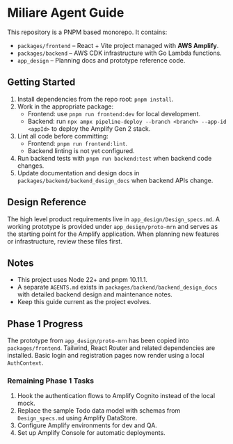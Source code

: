 # Miliare Agent Guide

This repository is a PNPM based monorepo. It contains:

- `packages/frontend` – React + Vite project managed with **AWS Amplify**.
- `packages/backend` – AWS CDK infrastructure with Go Lambda functions.
- `app_design` – Planning docs and prototype reference code.

## Getting Started
1. Install dependencies from the repo root: `pnpm install`.
2. Work in the appropriate package:
   - Frontend: use `pnpm run frontend:dev` for local development.
   - Backend: run `npx ampx pipeline-deploy --branch <branch> --app-id <appId>` to deploy the Amplify Gen&nbsp;2 stack.
3. Lint all code before committing:
   - Frontend: `pnpm run frontend:lint`.
   - Backend linting is not yet configured.
4. Run backend tests with `pnpm run backend:test` when backend code changes.
5. Update documentation and design docs in `packages/backend/backend_design_docs` when backend APIs change.

## Design Reference
The high level product requirements live in `app_design/Design_specs.md`. A working
prototype is provided under `app_design/proto-mrn` and serves as the starting
point for the Amplify application. When planning new features or infrastructure,
review these files first.

## Notes
- This project uses Node 22+ and pnpm 10.11.1.
- A separate `AGENTS.md` exists in `packages/backend/backend_design_docs` with detailed backend design and maintenance notes.
- Keep this guide current as the project evolves.

## Phase 1 Progress
The prototype from `app_design/proto-mrn` has been copied into `packages/frontend`.
Tailwind, React Router and related dependencies are installed.  Basic login and
registration pages now render using a local `AuthContext`.

### Remaining Phase 1 Tasks
1. Hook the authentication flows to Amplify Cognito instead of the local mock.
2. Replace the sample Todo data model with schemas from `Design_specs.md` using Amplify DataStore.
3. Configure Amplify environments for dev and QA.
4. Set up Amplify Console for automatic deployments.
